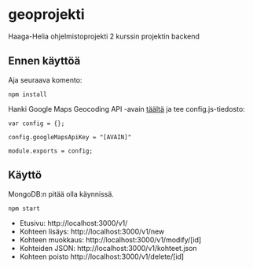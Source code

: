 # geoprojekti
Haaga-Helia ohjelmistoprojekti 2 kurssin projektin backend

## Ennen käyttöä
Aja seuraava komento:
```
npm install
```
Hanki Google Maps Geocoding API -avain [täältä](https://developers.google.com/maps/documentation/geocoding/start#get-a-key) ja tee config.js-tiedosto:
```
var config = {};

config.googleMapsApiKey = "[AVAIN]"

module.exports = config;

```

## Käyttö
MongoDB:n pitää olla käynnissä.
```
npm start
```
* Etusivu: http://localhost:3000/v1/
* Kohteen lisäys: http://localhost:3000/v1/new
* Kohteen muokkaus: http://localhost:3000/v1/modify/[id]
* Kohteiden JSON: http://localhost:3000/v1/kohteet.json
* Kohteen poisto http://localhost:3000/v1/delete/[id]
